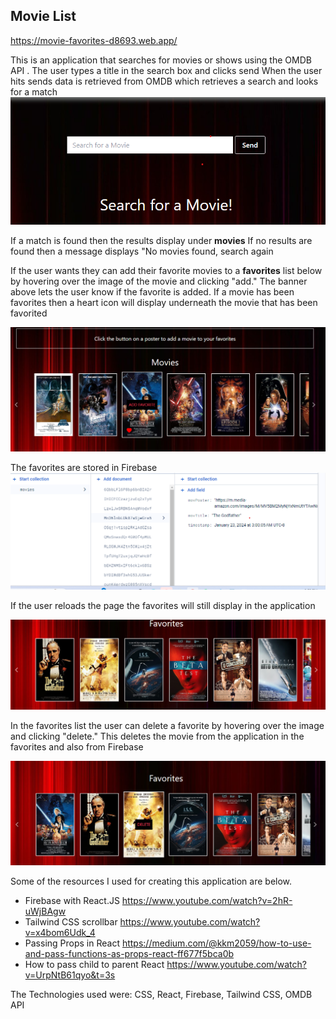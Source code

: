 
## Movie List
https://movie-favorites-d8693.web.app/

This is an application that searches for movies or shows using the OMDB API .
The user types a title in the search box and clicks send
When the user hits sends data is retrieved from OMDB which retrieves a search and looks for a match
![Alt text](image.png)

If a match is found then the results display under **movies**
If no results are found then a message displays "No movies found, search again

If the user wants they can add their favorite movies to a **favorites** list below by hovering over the image of the movie and clicking "add." The banner above lets the user know if the favorite is added. If a movie has been favorites then a heart icon will display underneath the movie that has been favorited

![Alt text](image-4.png)


The favorites are stored in Firebase
![Alt text](image-1.png)



If the user reloads the page the favorites will still display in the application

![Alt text](image-2.png)


In the favorites list the user can delete a favorite by hovering over the image and clicking "delete." This deletes the movie from the application in the favorites and also from Firebase

![Alt text](image-5.png)



Some of the resources I used for creating this application are below.

- Firebase with React.JS https://www.youtube.com/watch?v=2hR-uWjBAgw
- Tailwind CSS scrollbar  https://www.youtube.com/watch?v=x4bom6Udk_4
- Passing Props in React https://medium.com/@kkm2059/how-to-use-and-pass-functions-as-props-react-ff677f5bca0b
- How to pass child to parent React https://www.youtube.com/watch?v=UrpNtB61qyo&t=3s


The Technologies used were:
CSS, React, Firebase, Tailwind CSS, OMDB API


